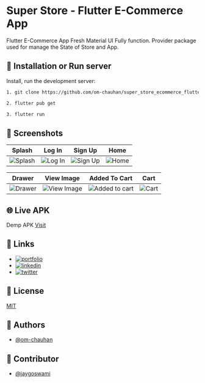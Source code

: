 # Super Store - Flutter E-Commerce App

Flutter E-Commerce App Fresh Material UI Fully function. Provider package used for manage the State of Store and App.

## 🚀 Installation or Run server

Install, run the development server:

```bash
1. git clone https://github.com/om-chauhan/super_store_ecommerce_flutter.git
```
```bash
2. flutter pub get
```
```bash
3. flutter run
```


## 👤 Screenshots


| Splash                            | Log In                           | Sign Up                             | Home                          |
| --------------------------------- | -------------------------------- | ----------------------------------- | ----------------------------- |
| ![Splash](/screenshot/splash.jpg) | ![Log In](/screenshot/login.jpg) | ![Sign Up](/screenshot/sign-up.jpg) | ![Home](/screenshot/home.jpg) |

| Drawer                            | View Image                                | Added To Cart                                   | Cart                          |
| --------------------------------- | ----------------------------------------- | ----------------------------------------------- | ----------------------------- |
| ![Drawer](/screenshot/drawer.jpg) | ![View Image](/screenshot/view-image.jpg) | ![Added to cart](/screenshot/added-to-cart.jpg) | ![Cart](/screenshot/cart.jpg) |
<!--![App Screenshot](/screenshot/Screenshot_1.png)-->

## 🌐 Live APK

Demp APK [Visit](https://github.com/om-chauhan/Super-Store-Ecommerce-App-using-REST-Api-in-Flutter/releases/download/1.0.0%2B1/app-debug.apk)

## 🔗 Links

- [![portfolio](https://img.shields.io/badge/my_portfolio-000?style=for-the-badge&logo=ko-fi&logoColor=white)](https://om-chauhan.co.in)
- [![linkedin](https://img.shields.io/badge/linkedin-0A66C2?style=for-the-badge&logo=linkedin&logoColor=white)](https://www.linkedin.com/in/omprakash-chauhan/)
- [![twitter](https://img.shields.io/badge/twitter-1DA1F2?style=for-the-badge&logo=twitter&logoColor=white)](https://twitter.com/_Omi_Op)

## 🔑 License

[MIT](/LICENCE)

## 👤 Authors

- [@om-chauhan](https://github.com/om-chauhan)

## 👤 Contributor

- [@jaygoswami](https://github.goswamijay)
